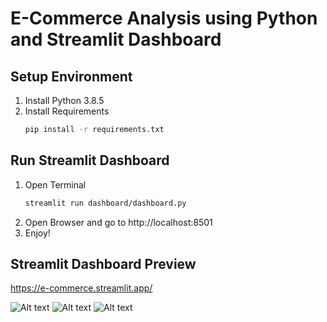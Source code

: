 E-Commerce Analysis using Python and Streamlit Dashboard
========================================================
Setup Environment
-----------------
1. Install Python 3.8.5
2. Install Requirements
    ```bash
    pip install -r requirements.txt
    ```
Run Streamlit Dashboard
-------------
1. Open Terminal
    ```bash
    streamlit run dashboard/dashboard.py
    ```
2. Open Browser and go to http://localhost:8501
3. Enjoy!

Streamlit Dashboard Preview
---------------------------
https://e-commerce.streamlit.app/

![Alt text](images/st_dashboard_1.png "Dashboard Preview 1")
![Alt text](images/st_dashboard_2.png "Dashboard Preview 2")
![Alt text](images/st_dashboard_3.png "Dashboard Preview 3")